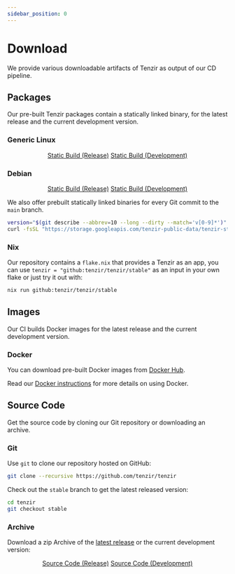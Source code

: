 ```yaml
---
sidebar_position: 0
---
```


# Download

We provide various downloadable artifacts of Tenzir as output of our CD pipeline.

## Packages

Our pre-built Tenzir packages contain a statically linked binary, for the latest
release and the current development version.

### Generic Linux

<div align="center" class="padding-bottom--md">
  <a class="button button--md button--primary margin-right--md" href="https://github.com/tenzir/tenzir/releases/latest/download/tenzir-linux-static.tar.gz">Static Build (Release)</a>
  <a class="button button--md button--info margin-left--md" href="https://storage.googleapis.com/tenzir-public-data/tenzir-static-builds/tenzir-linux-static-latest.tar.gz">Static Build (Development)</a>
</div>

### Debian

<div align="center" class="padding-bottom--md">
  <a class="button button--md button--primary margin-right--md" href="https://github.com/tenzir/tenzir/releases/latest/download/tenzir-linux-static.deb">Static Build (Release)</a>
  <a class="button button--md button--info margin-left--md" href="https://storage.googleapis.com/tenzir-public-data/tenzir-static-builds/tenzir-linux-static-latest.deb">Static Build (Development)</a>
</div>

We also offer prebuilt statically linked binaries for every Git commit to the
`main` branch.

```bash
version="$(git describe --abbrev=10 --long --dirty --match='v[0-9]*')"
curl -fsSL "https://storage.googleapis.com/tenzir-public-data/tenzir-static-builds/tenzir-${version}-linux-static.tar.gz"
```

### Nix

Our repository contains a `flake.nix` that provides a Tenzir as an app, you can
use `tenzir = "github:tenzir/tenzir/stable"` as an input in your own flake or just
try it out with:

```bash
nix run github:tenzir/tenzir/stable
```

## Images

Our CI builds Docker images for the latest release and the current development
version.

### Docker

You can download pre-built Docker images from
[Docker Hub](https://hub.docker.com/repository/docker/tenzir/tenzir).

Read our [Docker instructions](deploy/docker.md) for more details on using Docker.

## Source Code

Get the source code by cloning our Git repository or downloading an archive.

### Git

Use `git` to clone our repository hosted on GitHub:

```bash
git clone --recursive https://github.com/tenzir/tenzir
```

Check out the `stable` branch to get the latest released version:

```bash
cd tenzir
git checkout stable
```

### Archive

Download a zip Archive of the [latest release][latest-release] or the current
development version:

<div align="center">
  <a class="button button--md button--primary margin-right--md" href="https://github.com/tenzir/tenzir/archive/refs/heads/stable.zip">Source Code (Release)</a>
  <a class="button button--md button--info margin-left--md" href="https://github.com/tenzir/tenzir/archive/refs/heads/main.zip">Source Code (Development)</a>
</div>

[latest-release]: https://github.com/tenzir/tenzir/releases/latest
